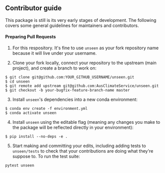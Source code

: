 ## Contributor guide

This package is still is its very early stages of development. The following covers some general guidelines for maintainers and contributors.

#### Preparing Pull Requests
 1. For this respository. It's fine to use `unseen` as your fork repository name because it will live under your username.

 2. Clone your fork locally, connect your repository to the upstream (main project), and create a branch to work on:

```
$ git clone git@github.com:YOUR_GITHUB_USERNAME/unseen.git
$ cd unseen
$ git remote add upstream git@github.com:AusClimateService/unseen.git
$ git checkout -b your-bugfix-feature-branch-name master
```

 3. Install `unseen`'s dependencies into a new conda environment:

```
$ conda env create -f environment.yml
$ conda activate unseen
```

 4. Install `unseen` using the editable flag (meaning any changes you make to the package will be reflected directly in your environment):

```
$ pip install --no-deps -e .
```

 5. Start making and committing your edits, including adding tests to `unseen/tests` to check that your contributions are doing what they're suppose to. To run the test suite:

```
pytest unseen
```

